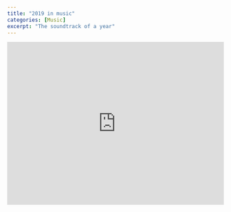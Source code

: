 ```yaml
---
title: "2019 in music"
categories: [Music]
excerpt: "The soundtrack of a year"
---
```

<iframe src="https://open.spotify.com/embed/playlist/1mdD8qKcmLNFl9F2jQwsXE?theme=0" width="100%" height="380" frameBorder="0" allowtransparency="true" allow="encrypted-media"></iframe>